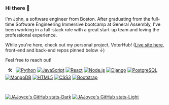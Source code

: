 ### Hi there 👋

I'm John, a software engineer from Boston. After graduating from the full-time Software Engineering Immersive bootcamp at General Assembly, I've been working in a full-stack role with a great start-up team and loving the professional experience. 

While you're here, check out my personal project, VoterHub! (<a href="https://voter-hub.netlify.app/" target="_blank">Live site here</a>, front-end and back-end repos pinned below ↓) 

Feel free to reach out!  
  
<!-- [![LinkedIn](https://img.shields.io/badge/LinkedIn-John%20A.%20Joyce-blue?style=social&logo=linkedin&color=blue)](https://www.linkedin.com/in/johnajoyce/) -->
<!-- <a href="https://www.linkedin.com/in/johnajoyce/" target="_blank"><img alt="LinkedIn" src="https://img.shields.io/badge/LinkedIn-John%20A.%20Joyce-blue?style=social&logo=linkedin&color=blue"></a><br /><br /> -->
&nbsp;
🛠 &nbsp;
  [![Python](https://img.shields.io/badge/-Python-224466?style=plastic&logo=python)](#)
  [![JavaScript](https://img.shields.io/badge/-JavaScript-224466?style=plastic&logo=javascript)](#)
  [![React](https://img.shields.io/badge/-React-224466?style=plastic&logo=react)](#)
  [![Node.js](https://img.shields.io/badge/-Node.js-224466?style=plastic&logo=node.js)](#)
  [![Django](https://img.shields.io/badge/-Django-224466?style=plastic&logo=django)](#)
  [![PostgreSQL](https://img.shields.io/badge/-PostgreSQL-224466?style=plastic&logo=postgresql)](#)
  [![MongoDB](https://img.shields.io/badge/-MongoDB-224466?style=plastic&logo=mongodb)](#)
  [![HTML5](https://img.shields.io/badge/-HTML5-224466?style=plastic&logo=HTML5)](#)
  [![CSS3](https://img.shields.io/badge/-CSS3-224466?style=plastic&logo=CSS3&logoColor=1572B6)](#)
  [![Bootstrap](https://img.shields.io/badge/-Bootstrap-224466?style=plastic&logo=bootstrap&logoColor=563D7C)](#)

<br />
<!-- TODO: get back to this, vercel error: -->
<!-- <a href="https://github.com/jajoyce">
  <img height="150em" src="https://github-readme-stats.vercel.app/api?username=jajoyce&hide=issues,contribs&count_private=true&theme=github_dark&show_icons=true" />
  <img height="150em" src="https://github-readme-stats.vercel.app/api/top-langs/?username=jajoyce&theme=github_dark&layout=compact" />
</a> -->

[![JAJoyce's GitHub stats-Dark](https://github-readme-stats.vercel.app/api?username=jajoyce&show_icons=true&hide=issues,contribs&count_private=true&theme=github_dark#gh-dark-mode-only)](https://github.com/jajoyce#gh-dark-mode-only)
[![JAJoyce's GitHub stats-Light](https://github-readme-stats.vercel.app/api?username=jajoyce&show_icons=true&hide=issues,contribs&count_private=true&theme=default#gh-light-mode-only)](https://github.com/jajoyce#gh-light-mode-only)


<!-- Stats card credit: https://github.com/anuraghazra/github-readme-stats -->


<!--
**jajoyce/jajoyce** is a ✨ _special_ ✨ repository because its `README.md` (this file) appears on your GitHub profile.

Here are some ideas to get you started:

- 🔭 I’m currently working on ...
- 🌱 I’m currently learning ...
- 👯 I’m looking to collaborate on ...
- 🤔 I’m looking for help with ...
- 💬 Ask me about ...
- 📫 How to reach me: ...
- 😄 Pronouns: ...
- ⚡ Fun fact: ...
-->
